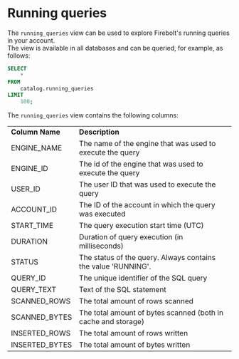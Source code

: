 # Running queries

The `running_queries` view can be used to explore Firebolt's running queries in your account.\
The view is available in all databases and can be queried, for example, as follows:

```sql
SELECT
	*
FROM
	catalog.running_queries
LIMIT
	100;
```

The `running_queries` view contains the following columns:

|                 |                                                               |
| --------------- | ------------------------------------------------------------- |
| **Column Name** | **Description**                                               |
| ENGINE\_NAME    | The name of the engine that was used to execute the query     |
| ENGINE\_ID      | The id of the engine that was used to execute the query       |
| USER\_ID        | The user ID that was used to execute the query                |
| ACCOUNT\_ID     | The ID of the account in which the query was executed         |
| START\_TIME     | The query execution start time (UTC)                          |
| DURATION        | Duration of query execution (in milliseconds)                 |
| STATUS          | The status of the query. Always contains the value 'RUNNING'. |
| QUERY\_ID       | The unique identifier of the SQL query                        |
| QUERY\_TEXT     | Text of the SQL statement                                     |
| SCANNED\_ROWS   | The total amount of rows scanned                              |
| SCANNED\_BYTES  | The total amount of bytes scanned (both in cache and storage) |
| INSERTED\_ROWS  | The total amount of rows written                              |
| INSERTED\_BYTES | The total amount of bytes written                             |
